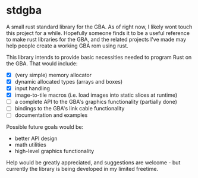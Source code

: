 # stdgba
A small rust standard library for the GBA. As of right now, I likely wont touch this project for a while. Hopefully someone finds it to be a useful reference to make rust libraries for the GBA, and the related projects I've made may help people create a working GBA rom using rust.

This library intends to provide basic necessities needed to program Rust on the GBA.
That would include:
  
  - [x] (very simple) memory allocator
  - [x] dynamic allocated types (arrays and boxes)
  - [x] input handling
  - [x] image-to-tile macros (i.e. load images into static slices at runtime)
  - [ ] a complete API to the GBA's graphics functionality (partially done)
  - [ ] bindings to the GBA's link cable functionality
  - [ ] documentation and examples
  
Possible future goals would be:
  - better API design
  - math utilities
  - high-level graphics functionality
  
Help would be greatly appreciated, and suggestions are welcome - but currently the library is being developed in my limited freetime.
